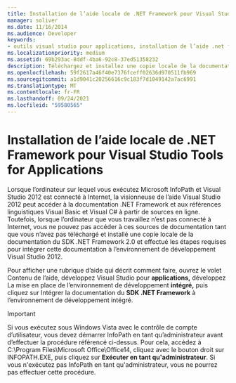 ```yaml
---
title: Installation de l’aide locale de .NET Framework pour Visual Studio Tools for Applications
manager: soliver
ms.date: 11/16/2014
ms.audience: Developer
keywords:
- outils visual studio pour applications, installation de l’aide .net framework, VSTA, installation de l’aide .NET Framework, installation de l’aide .NET Framework [InfoPath 2007],InfoPath 2007, installation de l’aide .NET Framework
ms.localizationpriority: medium
ms.assetid: 69b293ac-8ddf-4ba6-92c8-37ed51358232
description: Téléchargez et installez une copie locale de la documentation du SDK .NET Framework 2.0 et effectuez les étapes nécessaires pour intégrer cette documentation à l’environnement de développement Visual Studio 2012.
ms.openlocfilehash: 59f2617a46f40e7376fceff02636d970511fb969
ms.sourcegitcommit: a1d9041c20256616c9c183f7d1049142a7ac6991
ms.translationtype: MT
ms.contentlocale: fr-FR
ms.lasthandoff: 09/24/2021
ms.locfileid: "59580565"
---
```

# <a name="install-local-net-framework-help-for-visual-studio-tools-for-applications"></a>Installation de l’aide locale de .NET Framework pour Visual Studio Tools for Applications

Lorsque l’ordinateur sur lequel vous exécutez Microsoft InfoPath et Visual Studio 2012 est connecté à Internet, la visionneuse de l’aide Visual Studio 2012 peut accéder à la documentation .NET Framework et aux références linguistiques Visual Basic et Visual C# à partir de sources en ligne. Toutefois, lorsque l’ordinateur que vous travaillez n’est pas connecté à Internet, vous ne pouvez pas accéder à ces sources de documentation tant que vous n’avez pas téléchargé et installé une copie locale de la documentation du SDK .NET Framework 2.0 et effectué les étapes requises pour intégrer cette documentation à l’environnement de développement Visual Studio 2012.
  
Pour afficher une rubrique d’aide qui décrit  comment faire, ouvrez le volet Contenu de l’aide, développez Visual Studio pour **applications,** développez La mise en place de l’environnement de développement **intégré,** puis cliquez sur Intégrer la documentation du **SDK .NET Framework** à l’environnement de développement intégré.
  
> [!IMPORTANT]
> Si vous exécutez sous Windows Vista avec le contrôle de compte d’utilisateur, vous devez démarrer InfoPath en tant qu’administrateur avant d’effectuer la procédure référencé ci-dessus. Pour cela, accédez à C:\Program Files\Microsoft Office\Office14, cliquez avec le bouton droit sur INFOPATH.EXE, puis cliquez sur **Exécuter en tant qu'administrateur**. Si vous n'exécutez pas InfoPath en tant qu'administrateur, vous ne pourrez pas effectuer cette procédure. 
  

